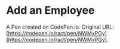 # Add an Employee

A Pen created on CodePen.io. Original URL: [https://codepen.io/ract/pen/NWMxPGy](https://codepen.io/ract/pen/NWMxPGy).

